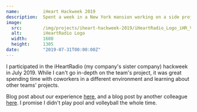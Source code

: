 ```yaml
---
name:         iHeart Hackweek 2019
description:  Spent a week in a New York mansion working on a side project with some coworkers.
image:
  src:        /img/projects/iheart-hackweek-2019/iHeartRadio_Logo_iHR_Vertical_Color.png
  alt:        iHeartRadio Logo
  width:      1680
  height:     1305
date:         "2019-07-31T00:00:00Z"
---
```


I participated in the iHeartRadio (my company's sister company) hackweek in July 2019. While I can't go in-depth on the team's project, it was great spending time with coworkers in a different environment and learning about other teams' projects.

Blog post about our experience [here](https://www.jelli.com/launchpad/why-is-everyone-talking-about-hackathons/), and a blog post by another colleague [here](https://tech.iheart.com/iheartradio-summer-hackweek-2019-d1e6b37bb692). I promise I didn't play pool and volleyball the whole time.
